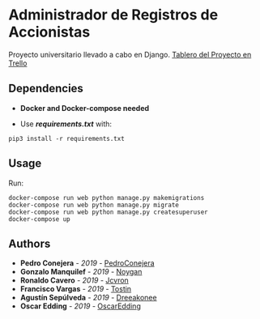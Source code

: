 # Administrador de Registros de Accionistas
Proyecto universitario llevado a cabo en Django. 
[Tablero del Proyecto en Trello](https://trello.com/b/BP7z3o5H/grupo9registro-de-accionistas)

## Dependencies
* **Docker and Docker-compose needed**

* Use _**requirements.txt**_ with:
```text
pip3 install -r requirements.txt
```
## Usage
Run:
```docker-compose
docker-compose run web python manage.py makemigrations
docker-compose run web python manage.py migrate
docker-compose run web python manage.py createsuperuser
docker-compose up
```

## Authors
* **Pedro Conejera** - *2019* - [PedroConejera](https://github.com/PedroConejera)
* **Gonzalo Manquilef** - *2019* - [Noygan](https://github.com/Noygan)
* **Ronaldo Cavero** - *2019* - [Jcvron](https://github.com/jcvron)
* **Francisco Vargas** - *2019* - [Tostin](https://github.com/Tostin)
* **Agustín Sepúlveda** - *2019* - [Dreeakonee](https://github.com/Dreeakonee)
* **Oscar Edding** - *2019* - [OscarEdding](https://github.com/OscarEdding)
